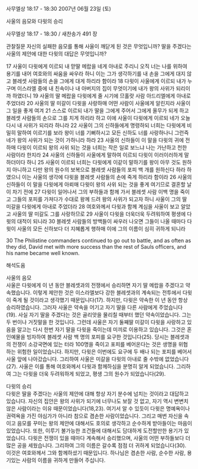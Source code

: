 사무엘상 18:17 - 18:30 
2007년 06월 23일 (토)

사울의 음모와 다윗의 승리



사무엘상 18:17 - 18:30 / 새찬송가 491 장


관찰질문
자신의 실패한 음모를 통해 사울이 깨닫게 된 것은 무엇입니까?
딸을 주겠다는 사울의 제안에 대한 다윗의 대답은 무엇입니까? 

17 사울이 다윗에게 이르되 내 맏딸 메랍을 네게 아내로 주리니 오직 너는 나를 위하여 용기를 내어 여호와의 싸움을 싸우라 하니 이는 그가 생각하기를 내 손을 그에게 대지 않고 블레셋 사람들의 손을 그에게 대게 하리라 함이라 18 다윗이 사울에게 이르되 내가 누구며 이스라엘 중에 내 친속이나 내 아버지의 집이 무엇이기에 내가 왕의 사위가 되리이까 하였더니 19 사울의 딸 메랍을 다윗에게 줄 시기에 므홀랏 사람 아드리엘에게 아내로 주었더라 20 사울의 딸 미갈이 다윗을 사랑하매 어떤 사람이 사울에게 알린지라 사울이 그 일을 좋게 여겨 21 스스로 이르되 내가 딸을 그에게 주어서 그에게 올무가 되게 하고 블레셋 사람들의 손으로 그를 치게 하리라 하고 이에 사울이 다윗에게 이르되 네가 오늘 다시 내 사위가 되리라 하니라 22 사울이 그의 신하들에게 명령하되 너희는 다윗에게 비밀히 말하여 이르기를 보라 왕이 너를 기뻐하시고 모든 신하도 너를 사랑하나니 그런즉 네가 왕의 사위가 되는 것이 가하니라 하라 23 사울의 신하들이 이 말을 다윗의 귀에 전하매 다윗이 이르되 왕의 사위 되는 것을 너희는 작은 일로 보느냐 나는 가난하고 천한 사람이라 한지라 24 사울의 신하들이 사울에게 말하여 이르되 다윗이 이러이러하게 말하더이다 하니 25 사울이 이르되 너희는 다윗에게 이같이 말하기를 왕이 아무 것도 원하지 아니하고 다만 왕의 원수의 보복으로 블레셋 사람들의 포피 백 개를 원하신다 하라 하였으니 이는 사울의 생각에 다윗을 블레셋 사람들의 손에 죽게 하리라 함이라 26 사울의 신하들이 이 말을 다윗에게 아뢰매 다윗이 왕의 사위 되는 것을 좋게 여기므로 결혼할 날이 차기 전에 
27 다윗이 일어나서 그의 부하들과 함께 가서 블레셋 사람 이백 명을 죽이고 그들의 포피를 가져다가 수대로 왕께 드려 왕의 사위가 되고자 하니 사울이 그의 딸 미갈을 다윗에게 아내로 주었더라 28 여호와께서 다윗과 함께 계심을 사울이 보고 알았고 사울의 딸 미갈도 그를 사랑하므로 29 사울이 다윗을 더욱더욱 두려워하여 평생에 다윗의 대적이 되니라 30 블레셋 사람들의 방백들이 싸우러 나오면 그들이 나올 때마다 다윗이 사울의 모든 신하보다 더 지혜롭게 행하매 이에 그의 이름이 심히 귀하게 되니라 

30 The Philistine commanders continued to go out to battle, and as often as they did, David met with more success than the rest of Sauls officers, and his name became well known.

해석도움





사울의 음모  
사울은 다윗에게 이 년 동안 블레셋과의 전쟁에서 승리하면 자기 딸 메랍을 주겠다고 약속했습니다. 이렇게 제안한 것은 이스라엘보다 강한 블레셋과의 계속되는 전투에서 다윗이 죽게 될 것이라고 생각했기 때문입니다(17). 하지만, 다윗은 약속한 이 년 동안 항상 승리하였습니다. 그러자 사울은 약속을 어기고 자기 딸을 다른 사람에게 주었습니다(19). 사실 자기 딸을 주겠다는 것은 골리앗을 물리칠 때부터 했던 약속이었습니다. 그는 두 번이나 거짓말을 한 것입니다. 그런데 사울은 자기 둘째딸 미갈이 다윗을 사랑하고 있음을 알고는 다시 한번 자기 딸을 다윗을 죽이는데 미끼로 이용하고 있습니다. 그것은 혼인예물을 빙자하여 블레셋 사람 백 명의 포피를 요구한 것입니다(25).  당시는 블레셋과의 전쟁이 소강국면에 있는 터라 100명을 죽이고 포피를 베어온다는 것은 생명을 위협하는 위험한 일이었습니다. 하지만, 다윗은 이번에도 요구에 두 배나 되는 포피를 베어서 사울 앞에 나아갔습니다. 그리하여 사울은 미갈을 다윗의 아내로 줄 수밖에 없었습니다(27). 사울은 이를 통해 여호와께서 다윗과 함께하심을 분명히 알게 되었습니다. 그리하여 그는 다윗을 더욱 두려워하게 되었고, 평생 그의 원수가 되었습니다(29).     

다윗의 승리  
다윗은 딸을 주겠다는 사울의 제안에 대해 항상 자기 분수에 넘치는 것이라고 대답하고 있습니다. 자신의 집안은 왕의 사위가 되기에 너무나도 보잘 것 없고, 자기 역시 변변치 않은 사람이라는 이유 때문이었습니다(18,23). 여기서 알 수 있듯이 다윗은 명예욕이나 권력욕을 가진 야심가가 아니라 참으로 겸손한 사람이었습니다. 그리고 매번 자신을 속이고 음모를 꾸미는 왕의 제안에 대해서도 호의로 생각하고 순수하게 받아들이는 마음이 있었습니다. 또한, 이루기 불가능한 조건들에 대해서도 담대하게 도전할만한 용기가 있었습니다. 다윗은 전쟁이 있을 때마다 계속해서 승리했으며, 사울의 어떤 부하들보다 더 많은 공을 세웠습니다. 그리하여 그의 이름은 갈수록 점점 더 귀하게 되었습니다(30). 이것은 여호와께서 그와 함께하셨기 때문입니다. 하나님은 겸손한 사람, 순수한 사람, 용기있는 사람의 이름을 귀하게 만들어 주십니다.